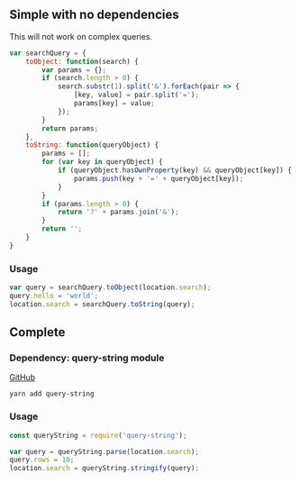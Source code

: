 ---
---

## Simple with no dependencies

This will not work on complex queries.

```javascript
var searchQuery = {
    toObject: function(search) {
        var params = {};
        if (search.length > 0) {
            search.substr(1).split('&').forEach(pair => {
                [key, value] = pair.split('=');
                params[key] = value;
            });
        }
        return params;
    },
    toString: function(queryObject) {
        params = [];
        for (var key in queryObject) {
            if (queryObject.hasOwnProperty(key) && queryObject[key]) {
                params.push(key + '=' + queryObject[key]);
            }
        }
        if (params.length > 0) {
            return '?' + params.join('&');
        }
        return '';
    }
}
```

### Usage

```javascript
var query = searchQuery.toObject(location.search);
query.hello = 'world';
location.search = searchQuery.toString(query);
```

## Complete

### Dependency: query-string module

[GitHub](https://github.com/sindresorhus/query-string)

```
yarn add query-string
```

### Usage

```javascript
const queryString = require('query-string');

var query = queryString.parse(location.search);
query.rows = 10;
location.search = queryString.stringify(query);
```
